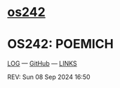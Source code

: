 # [os242](https://poemich.github.io/os242/)

# OS242: POEMICH

[LOG](https://github.com/poemich/os242/blob/main/TXT/mylog.txt) — [GitHub](https://github.com/poemich/os242/tree/main) — [LINKS](https://github.com/poemich/os242/LINKS/links.md)

REV: Sun 08 Sep 2024 16:50
